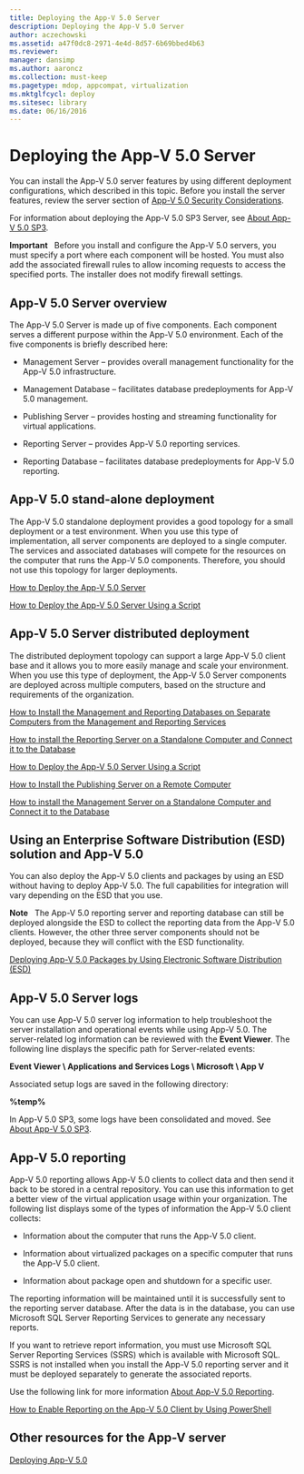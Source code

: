 ```yaml
---
title: Deploying the App-V 5.0 Server
description: Deploying the App-V 5.0 Server
author: aczechowski
ms.assetid: a47f0dc8-2971-4e4d-8d57-6b69bbed4b63
ms.reviewer: 
manager: dansimp
ms.author: aaroncz
ms.collection: must-keep
ms.pagetype: mdop, appcompat, virtualization
ms.mktglfcycl: deploy
ms.sitesec: library
ms.date: 06/16/2016
---
```



# Deploying the App-V 5.0 Server


You can install the App-V 5.0 server features by using different deployment configurations, which described in this topic. Before you install the server features, review the server section of [App-V 5.0 Security Considerations](app-v-50-security-considerations.md).

For information about deploying the App-V 5.0 SP3 Server, see [About App-V 5.0 SP3](about-app-v-50-sp3.md#bkmk-migrate-to-50sp3).

**Important**  
Before you install and configure the App-V 5.0 servers, you must specify a port where each component will be hosted. You must also add the associated firewall rules to allow incoming requests to access the specified ports. The installer does not modify firewall settings.

 

## <a href="" id="---------app-v-5-0-server-overview"></a> App-V 5.0 Server overview


The App-V 5.0 Server is made up of five components. Each component serves a different purpose within the App-V 5.0 environment. Each of the five components is briefly described here:

-   Management Server – provides overall management functionality for the App-V 5.0 infrastructure.

-   Management Database – facilitates database predeployments for App-V 5.0 management.

-   Publishing Server – provides hosting and streaming functionality for virtual applications.

-   Reporting Server – provides App-V 5.0 reporting services.

-   Reporting Database – facilitates database predeployments for App-V 5.0 reporting.

## <a href="" id="---------app-v-5-0-stand-alone-deployment"></a> App-V 5.0 stand-alone deployment


The App-V 5.0 standalone deployment provides a good topology for a small deployment or a test environment. When you use this type of implementation, all server components are deployed to a single computer. The services and associated databases will compete for the resources on the computer that runs the App-V 5.0 components. Therefore, you should not use this topology for larger deployments.

[How to Deploy the App-V 5.0 Server](how-to-deploy-the-app-v-50-server-50sp3.md)

[How to Deploy the App-V 5.0 Server Using a Script](how-to-deploy-the-app-v-50-server-using-a-script.md)

## <a href="" id="---------app-v-5-0-server-distributed-deployment"></a> App-V 5.0 Server distributed deployment


The distributed deployment topology can support a large App-V 5.0 client base and it allows you to more easily manage and scale your environment. When you use this type of deployment, the App-V 5.0 Server components are deployed across multiple computers, based on the structure and requirements of the organization.

[How to Install the Management and Reporting Databases on Separate Computers from the Management and Reporting Services](how-to-install-the-management-and-reporting-databases-on-separate-computers-from-the-management-and-reporting-services.md)

[How to install the Reporting Server on a Standalone Computer and Connect it to the Database](how-to-install-the-reporting-server-on-a-standalone-computer-and-connect-it-to-the-database.md)

[How to Deploy the App-V 5.0 Server Using a Script](how-to-deploy-the-app-v-50-server-using-a-script.md)

[How to Install the Publishing Server on a Remote Computer](how-to-install-the-publishing-server-on-a-remote-computer.md)

[How to install the Management Server on a Standalone Computer and Connect it to the Database](how-to-install-the-management-server-on-a-standalone-computer-and-connect-it-to-the-database.md)

## Using an Enterprise Software Distribution (ESD) solution and App-V 5.0


You can also deploy the App-V 5.0 clients and packages by using an ESD without having to deploy App-V 5.0. The full capabilities for integration will vary depending on the ESD that you use.

**Note**  
The App-V 5.0 reporting server and reporting database can still be deployed alongside the ESD to collect the reporting data from the App-V 5.0 clients. However, the other three server components should not be deployed, because they will conflict with the ESD functionality.

 

[Deploying App-V 5.0 Packages by Using Electronic Software Distribution (ESD)](deploying-app-v-50-packages-by-using-electronic-software-distribution--esd-.md)

## <a href="" id="---------app-v-5-0-server-logs"></a> App-V 5.0 Server logs


You can use App-V 5.0 server log information to help troubleshoot the server installation and operational events while using App-V 5.0. The server-related log information can be reviewed with the **Event Viewer**. The following line displays the specific path for Server-related events:

**Event Viewer \\ Applications and Services Logs \\ Microsoft \\ App V**

Associated setup logs are saved in the following directory:

**%temp%**

In App-V 5.0 SP3, some logs have been consolidated and moved. See [About App-V 5.0 SP3](about-app-v-50-sp3.md#bkmk-event-logs-moved).

## <a href="" id="---------app-v-5-0-reporting"></a> App-V 5.0 reporting


App-V 5.0 reporting allows App-V 5.0 clients to collect data and then send it back to be stored in a central repository. You can use this information to get a better view of the virtual application usage within your organization. The following list displays some of the types of information the App-V 5.0 client collects:

-   Information about the computer that runs the App-V 5.0 client.

-   Information about virtualized packages on a specific computer that runs the App-V 5.0 client.

-   Information about package open and shutdown for a specific user.

The reporting information will be maintained until it is successfully sent to the reporting server database. After the data is in the database, you can use Microsoft SQL Server Reporting Services to generate any necessary reports.

If you want to retrieve report information, you must use Microsoft SQL Server Reporting Services (SSRS) which is available with Microsoft SQL. SSRS is not installed when you install the App-V 5.0 reporting server and it must be deployed separately to generate the associated reports.

Use the following link for more information [About App-V 5.0 Reporting](about-app-v-50-reporting.md).

[How to Enable Reporting on the App-V 5.0 Client by Using PowerShell](how-to-enable-reporting-on-the-app-v-50-client-by-using-powershell.md)

## Other resources for the App-V server


[Deploying App-V 5.0](deploying-app-v-50.md)






 

 





